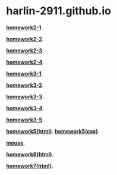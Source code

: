 # harlin-2911.github.io

[**homework2-1**](https://harlin-2911.github.io/homework2-1.html).


[**homework2-2**](https://harlin-2911.github.io/homework2-2.html). 


[**homework2-3**](https://harlin-2911.github.io/homework2-3.html). 


[**homework2-4**](https://harlin-2911.github.io/homework2-4.html). 


[**homework3-1**](https://harlin-2911.github.io/homework3-1.png). 


[**homework3-2**](https://harlin-2911.github.io/homework3-2.PNG). 


[**homework3-3**](https://harlin-2911.github.io/homework3-3(1).png). 


[**homework3-4**](https://harlin-2911.github.io/homework3-4(1).png). 


[**homework3-5**](https://harlin-2911.github.io/homework3-5.png). 


[**homework5(html)**](https://harlin-2911.github.io/homework5.html). 
[**homework5(css)**](https://harlin-2911.github.io/homework5.css). 


[**mouse**](https://harlin-2911.github.io/mouse.html). 


[**homework6(html)**](https://harlin-2911.github.io/homework6.html).

[**homework7(html)**](https://harlin-2911.github.io/homework7.html).

